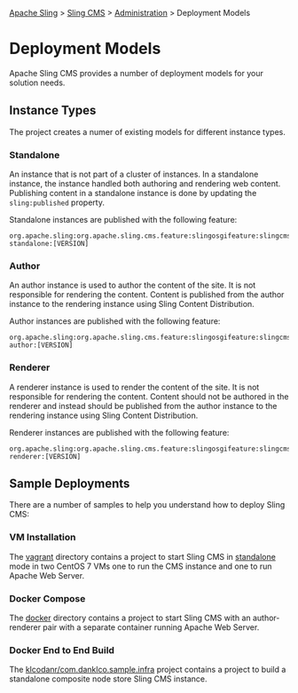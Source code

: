 <!-- Licensed to the Apache Software Foundation (ASF) under one or more contributor
	license agreements. See the NOTICE file distributed with this work for additional
	information regarding copyright ownership. The ASF licenses this file to
	you under the Apache License, Version 2.0 (the "License"); you may not use
	this file except in compliance with the License. You may obtain a copy of
	the License at http://www.apache.org/licenses/LICENSE-2.0 Unless required
	by applicable law or agreed to in writing, software distributed under the
	License is distributed on an "AS IS" BASIS, WITHOUT WARRANTIES OR CONDITIONS
	OF ANY KIND, either express or implied. See the License for the specific
	language governing permissions and limitations under the License. -->
[Apache Sling](https://sling.apache.org) > [Sling CMS](https://github.com/apache/sling-org-apache-sling-app-cms) > [Administration](administration.md) > Deployment Models

# Deployment Models

Apache Sling CMS provides a number of deployment models for your solution needs. 

## Instance Types

The project creates a numer of existing models for different instance types.

### Standalone

An instance that is not part of a cluster of instances. In a standalone instance, the instance handled both authoring and rendering web content. Publishing content in a standalone instance is done by updating the `sling:published` property.

Standalone instances are published with the following feature: 

	org.apache.sling:org.apache.sling.cms.feature:slingosgifeature:slingcms-standalone:[VERSION]

### Author

An author instance is used to author the content of the site. It is not responsible for rendering the content. Content is published from the author instance to the rendering instance using Sling Content Distribution.

Author instances are published with the following feature: 

	org.apache.sling:org.apache.sling.cms.feature:slingosgifeature:slingcms-author:[VERSION]

### Renderer

A renderer instance is used to render the content of the site. It is not responsible for rendering the content. Content should not be authored in the renderer and instead should be published from the author instance to the rendering instance using Sling Content Distribution.

Renderer instances are published with the following feature: 

	org.apache.sling:org.apache.sling.cms.feature:slingosgifeature:slingcms-renderer:[VERSION]

## Sample Deployments

There are a number of samples to help you understand how to deploy Sling CMS:

### VM Installation

The [vagrant](../vagrant) directory contains a project to start Sling CMS in [standalone](#Standalone) mode in two CentOS 7 VMs one to run the CMS instance and one to run Apache Web Server.

### Docker Compose

The [docker](../docker) directory contains a project to start Sling CMS with an author-renderer pair with a separate container running Apache Web Server.

### Docker End to End Build

The [klcodanr/com.danklco.sample.infra](https://github.com/klcodanr/com.danklco.sample.infra) project contains a project to build a standalone composite node store Sling CMS instance.